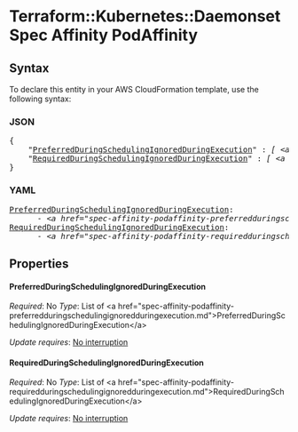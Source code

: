 # Terraform::Kubernetes::Daemonset Spec Affinity PodAffinity

## Syntax

To declare this entity in your AWS CloudFormation template, use the following syntax:

### JSON

<pre>
{
    "<a href="#preferredduringschedulingignoredduringexecution" title="PreferredDuringSchedulingIgnoredDuringExecution">PreferredDuringSchedulingIgnoredDuringExecution</a>" : <i>[ &lt;a href=&#34;spec-affinity-podaffinity-preferredduringschedulingignoredduringexecution.md&#34;&gt;PreferredDuringSchedulingIgnoredDuringExecution&lt;/a&gt;, ... ]</i>,
    "<a href="#requiredduringschedulingignoredduringexecution" title="RequiredDuringSchedulingIgnoredDuringExecution">RequiredDuringSchedulingIgnoredDuringExecution</a>" : <i>[ &lt;a href=&#34;spec-affinity-podaffinity-requiredduringschedulingignoredduringexecution.md&#34;&gt;RequiredDuringSchedulingIgnoredDuringExecution&lt;/a&gt;, ... ]</i>
}
</pre>

### YAML

<pre>
<a href="#preferredduringschedulingignoredduringexecution" title="PreferredDuringSchedulingIgnoredDuringExecution">PreferredDuringSchedulingIgnoredDuringExecution</a>: <i>
      - &lt;a href=&#34;spec-affinity-podaffinity-preferredduringschedulingignoredduringexecution.md&#34;&gt;PreferredDuringSchedulingIgnoredDuringExecution&lt;/a&gt;</i>
<a href="#requiredduringschedulingignoredduringexecution" title="RequiredDuringSchedulingIgnoredDuringExecution">RequiredDuringSchedulingIgnoredDuringExecution</a>: <i>
      - &lt;a href=&#34;spec-affinity-podaffinity-requiredduringschedulingignoredduringexecution.md&#34;&gt;RequiredDuringSchedulingIgnoredDuringExecution&lt;/a&gt;</i>
</pre>

## Properties

#### PreferredDuringSchedulingIgnoredDuringExecution

_Required_: No
_Type_: List of &lt;a href=&#34;spec-affinity-podaffinity-preferredduringschedulingignoredduringexecution.md&#34;&gt;PreferredDuringSchedulingIgnoredDuringExecution&lt;/a&gt;

_Update requires_: [No interruption](https://docs.aws.amazon.com/AWSCloudFormation/latest/UserGuide/using-cfn-updating-stacks-update-behaviors.html#update-no-interrupt)

#### RequiredDuringSchedulingIgnoredDuringExecution

_Required_: No
_Type_: List of &lt;a href=&#34;spec-affinity-podaffinity-requiredduringschedulingignoredduringexecution.md&#34;&gt;RequiredDuringSchedulingIgnoredDuringExecution&lt;/a&gt;

_Update requires_: [No interruption](https://docs.aws.amazon.com/AWSCloudFormation/latest/UserGuide/using-cfn-updating-stacks-update-behaviors.html#update-no-interrupt)

